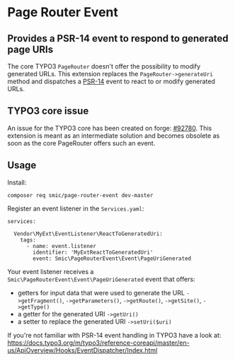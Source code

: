 # Page Router Event
## Provides a PSR-14 event to respond to generated page URIs

The core TYPO3 `PageRouter` doesn't offer the possibility to modify generated URLs. This extension replaces the `PageRouter->generateUri` method and
dispatches a [PSR-14](https://www.php-fig.org/psr/psr-14/) event to react to or modify generated URLs.

## TYPO3 core issue

An issue for the TYPO3 core has been created on forge: [#92780](https://forge.typo3.org/issues/92780).
This extension is meant as an intermediate solution and becomes obsolete as soon as the core PageRouter offers such an event.

## Usage

Install:

`composer req smic/page-router-event dev-master`

Register an event listener in the `Services.yaml`:

````
services:

  Vendor\MyExt\EventListener\ReactToGeneratedUri:
    tags:
      - name: event.listener
        identifier: 'MyExtReactToGeneratedUri'
        event: Smic\PageRouterEvent\Event\PageUriGenerated
````

Your event listener receives a `Smic\PageRouterEvent\Event\PageUriGenerated` event that offers:

* getters for input data that were used to generate the URL `->getFragment()`, `->getParameters()`, `->getRoute()`, `->getSite()`, `->getType()`
* a getter for the generated URI `->getUri()`
* a setter to replace the generated URI `->setUri($uri)`

If you're not familiar with PSR-14 event handling in TYPO3 have a look at: https://docs.typo3.org/m/typo3/reference-coreapi/master/en-us/ApiOverview/Hooks/EventDispatcher/Index.html
